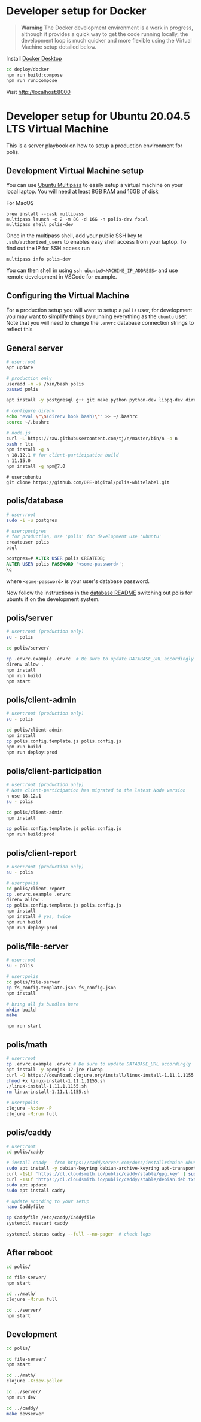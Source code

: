 # Developer setup for Docker

> **Warning**
> The Docker development environment is a work in progress, although it provides a quick way to get the code running locally, the development loop is much quicker and more flexible using the Virtual Machine setup detailed below.

Install [Docker Desktop](https://www.docker.com/products/docker-desktop/)

```sh
cd deploy/docker
npm run build:compose
npm run run:compose
```

Visit [http://localhost:8000](http://localhost:8000)

# Developer setup for Ubuntu 20.04.5 LTS Virtual Machine

This is a server playbook on how to setup a production environment for polis.

## Development Virtual Machine setup

You can use [Ubuntu Multipass](https://multipass.run/) to easily setup a virtual machine on your local laptop. You will need at least 8GB RAM and 16GB of disk

For MacOS

```
brew install --cask multipass
multipass launch -c 2 -m 8G -d 16G -n polis-dev focal
multipass shell polis-dev
```

Once in the multipass shell, add your public SSH key to `.ssh/authorized_users` to enables easy shell access from your laptop. To find out the IP for SSH access run

```
multipass info polis-dev
```

You can then shell in using `ssh ubuntu@<MACHINE_IP_ADDRESS>` and use remote development in VSCode for example.

## Configuring the Virtual Machine

For a production setup you will want to setup a `polis` user, for development you may want to simplify things by running everything as the `ubuntu` user. Note that you will need to change the `.envrc` database connection strings to reflect this

## General server

```sh
# user:root
apt update

# production only
useradd -m -s /bin/bash polis
passwd polis

apt install -y postgresql g++ git make python python-dev libpq-dev direnv

# configure direnv
echo "eval \"\$(direnv hook bash)\"" >> ~/.bashrc
source ~/.bashrc

# node.js
curl -L https://raw.githubusercontent.com/tj/n/master/bin/n -o n
bash n lts
npm install -g n
n 18.12.1 # for client-participation build
n 11.15.0
npm install -g npm@7.0
```

```
# user:ubuntu
git clone https://github.com/DFE-Digital/polis-whitelabel.git
```

## polis/database

```sh
# user:root
sudo -i -u postgres

# user:postgres
# for production, use 'polis' for development use 'ubuntu'
createuser polis
psql
```

```sql
postgres=# ALTER USER polis CREATEDB;
ALTER USER polis PASSWORD '<some-password>';
\q
```

where `<some-password>` is your user's database password.

Now follow the instructions in the [database README](database/README.md) switching out polis for ubuntu if on the development system.

## polis/server

```sh
# user:root (production only)
su - polis

cd polis/server/

cp .envrc.example .envrc  # Be sure to update DATABASE_URL accordingly
direnv allow .
npm install
npm run build
npm start
```

## polis/client-admin

```sh
# user:root (production only)
su - polis

cd polis/client-admin
npm install
cp polis.config.template.js polis.config.js
npm run build
npm run deploy:prod
```

## polis/client-participation

```sh
# user:root (production only)
# Note client-participation has migrated to the latest Node version
n use 18.12.1
su - polis

cd polis/client-admin
npm install

cp polis.config.template.js polis.config.js
npm run build:prod
```

## polis/client-report

```sh
# user:root (production only)
su - polis

# user:polis
cd polis/client-report
cp .envrc.example .envrc
direnv allow .
cp polis.config.template.js polis.config.js
npm install
npm install # yes, twice
npm run build
npm run deploy:prod
```

## polis/file-server

```sh
# user:root
su - polis

# user:polis
cd polis/file-server
cp fs_config.template.json fs_config.json
npm install

# bring all js bundles here
mkdir build
make

npm run start
```

## polis/math

```sh
# user:root
cp .envrc.example .envrc # Be sure to update DATABASE_URL accordingly
apt install -y openjdk-17-jre rlwrap
curl -O https://download.clojure.org/install/linux-install-1.11.1.1155.sh
chmod +x linux-install-1.11.1.1155.sh
./linux-install-1.11.1.1155.sh
rm linux-install-1.11.1.1155.sh

# user:polis
clojure -A:dev -P
clojure -M:run full
```

## polis/caddy

```sh
# user:root
cd polis/caddy

# install caddy - from https://caddyserver.com/docs/install#debian-ubuntu-raspbian
sudo apt install -y debian-keyring debian-archive-keyring apt-transport-https
curl -1sLf 'https://dl.cloudsmith.io/public/caddy/stable/gpg.key' | sudo gpg --dearmor -o /usr/share/keyrings/caddy-stable-archive-keyring.gpg
curl -1sLf 'https://dl.cloudsmith.io/public/caddy/stable/debian.deb.txt' | sudo tee /etc/apt/sources.list.d/caddy-stable.list
sudo apt update
sudo apt install caddy

# update acording to your setup
nano Caddyfile

cp Caddyfile /etc/caddy/Caddyfile
systemctl restart caddy

systemctl status caddy --full --no-pager  # check logs
```

## After reboot

```sh
cd polis/

cd file-server/
npm start

cd ../math/
clojure -M:run full

cd ../server/
npm start
```

## Development

```sh
cd polis/

cd file-server/
npm start

cd ../math/
clojure -X:dev-poller

cd ../server/
npm run dev

cd ../caddy/
make devserver
```
